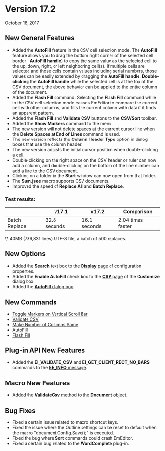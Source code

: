 # Version 17.2

October 18, 2017

## New General Features

- Added the **AutoFill** feature in the CSV cell selection mode. The **AutoFill** feature allows you to drag the bottom right corner of the selected cell border ( **AutoFill handle**) to copy the same value as the selected cell to the up, down, right, or left neighboring cell(s). If multiple cells are selected and those cells contain values including serial numbers, those values can be easily extended by dragging the **AutoFill handle**. **Double-clicking** the **AutoFill handle** while the selected cell is at the top of the CSV document, the above behavior can be applied to the entire column of the document.
- Added the **Flash Fill** command. Selecting the **Flash Fill** command while in the CSV cell selection mode causes EmEditor to compare the current cell with other columns, and fills the current column with data if it finds an apparent pattern.
- Added the **Flash Fill** and **Validate CSV** buttons to the **CSV/Sort** toolbar.
- Added the **Show Markers** command to the menu.
- The new version will not delete spaces at the current cursor line when the **Delete Spaces at End of Lines** command is used.
- The new version reflects the **Column Header Type** option in dialog boxes that use the column header.
- The new version adjusts the initial cursor position when double-clicking a cell.
- Double-clicking on the right space on the CSV header or ruler can now add a column, and double-clicking on the bottom of the line number can add a line to the CSV document.
- Clicking on a folder in the **Start** window can now open from that folder.
- The **Sum.jsee** macro supports CSV documents.
- Improved the speed of **Replace All** and **Batch Replace**.

### Test results:

|  | v17.1 | v17.2 | Comparison |
| --- | --- | --- | --- |
| Batch Replace | 32.8 seconds | 16.1 seconds | 2.04 times faster |

\\* 40MB (736,831 lines) UTF-8 file, a batch of 500 replaces.

## New Options

- Added the **Search** text box to the [**Display** page](../dlg/properties/display/index) of configuration properties.
- Added the **Enable AutoFill** check box to the [**CSV** page](../dlg/customize/csv/index) of the **Customize** dialog box.
- Added the [**AutoFill** dialog box](../dlg/auto_fill/index).

## New Commands

- [Toggle Markers on Vertical Scroll Bar](../cmd/window/scroll_marks_toggle)
- [Validate CSV](../cmd/edit/csv_validate)
- [Make Number of Columns Same](../cmd/edit/make_columns_same)
- [AutoFill](../cmd/edit/auto_fill)
- [Flash Fill](../cmd/edit/flash_fill)

## Plug-in API New Features

- Added the **EI\_VALIDATE\_CSV** and **EI\_GET\_CLIENT\_RECT\_NO\_BARS** commands to the [**EE\_INFO** message](../plugin/message/ee_info).

## Macro New Features

- Added the [**ValidateCsv** method](../macro/document/validatecsv) to the [**Document** object](../macro/document/index).

## Bug Fixes

- Fixed a certain issue related to macro shortcut keys.
- Fixed the issue where the Outline settings can be reset to default when the macro "document.Config.Save();" is executed.
- Fixed the bug where **Sort** commands could crash EmEditor.
- Fixed a certain bug related to the **WordComplete** plug-in.
